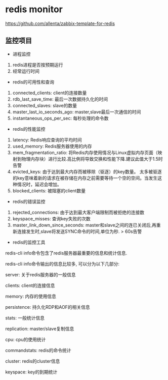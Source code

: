 # redis monitor

https://github.com/allenta/zabbix-template-for-redis

## 监控项目

- 进程监控

1. redis进程是否按预期运行
2. 经常运行时间

- redis的可用性和查询

1. connected_clients: client的连接数量
2. rdb_last_save_time: 最后一次数据持久化的时间
3. connected_slaves: slave的数量
4. master_last_io_seconds_ago: master,slave最后一次通信的时间
5. instantaneous_ops_per_sec: 每秒处理的命令数

- redis的性能监控

1. latency: Redis响应查询的平均时间
2. used_memory: Redis服务器使用的内存
3. mem_fragmentation_ratio: 将Redis内存使用情况与Linux虚拟内存页面（映射到物理内存块）进行比较.高比例将导致交换和性能下降.建议此值大于1.5时告警
4. evicted_keys: 由于达到最大内存而被移除（驱逐）的key数量。 太多被驱逐的key意味着新的请求在被存储在内存之前需要等待一个空的空间。当发生这种情况时，延迟会增加。
5. blocked_clients: 被阻塞的client数量


- redis的错误监控

1. rejected_connections: 由于达到最大客户端限制而被拒绝的连接数
2. keyspace_misses: 查询key失败的次数
3. master_link_down_since_seconds: master和slave之间的连已关闭后,再重新连接发生时,slave将发送SYNC命令的时间,单位为秒. > 60s告警


- redis的监控工具

redis-cli info命令包含了redis服务器最重要的信息和统计信息.

redis-cli info命令输出的信息比较多, 可以分为以下几部分:

server: 关于redis服务器的一般信息

clients: client的连接信息

memory: 内存的使用信息

persistence: 持久化RDP和AOF的相关信息

stats: 一般统计信息

replication: master/slave复制信息

cpu: cpu的使用统计

commandstats: redis的命令统计

cluster: redis的cluster信息

keyspace: key的到期统计




